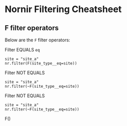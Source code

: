 # Nornir Filtering Cheatsheet

## F filter operators

Below are the `F` filter operators:


Filter EQUALS `eq`
```
site = "site_a"
nr.filter(F(site_type__eq=site))
```

Filter NOT EQUALS
```
site = "site_a"
nr.filter(~F(site_type__eq=site))
```

Filter NOT EQUALS
```
site = "site_a"
nr.filter(~F(site_type__eq=site))
```

F()